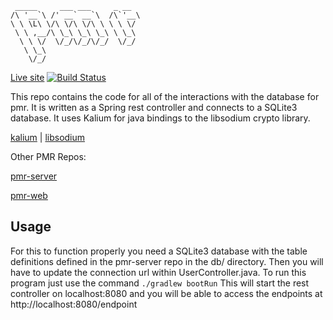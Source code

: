 
     _____     ___ ___     _ __  
    /\ '__`\ /' __` __`\  /\`'__\
    \ \ \L\ \/\ \/\ \/\ \ \ \ \/ 
     \ \ ,__/\ \_\ \_\ \_\ \ \_\ 
      \ \ \/  \/_/\/_/\/_/  \/_/ 
       \ \_\                     
        \/_/                                  

[Live site](http://peemr.com)
[![Build Status](https://travis-ci.org/kevinchesser/pmr-rest.svg?branch=master)](https://travis-ci.org/kevinchesser/pmr-rest)

This repo contains the code for all of the interactions with the database for pmr. It is written as a Spring rest controller and connects to a SQLite3 database. It uses Kalium for java bindings to the libsodium crypto library.

[kalium](https://github.com/abstractj/kalium) |
[libsodium](https://github.com/jedisct1/libsodium)

Other PMR Repos:

[pmr-server](https://github.com/jaxmann/pmr-server)

[pmr-web](https://github.com/jaxmann/pmr-web)

## Usage
For this to function properly you need a SQLite3 database with the table definitions defined in the pmr-server repo in the db/ directory. Then you will have to update the connection url within UserController.java.
To run this program just use the command `./gradlew bootRun` This will start the rest controller on localhost:8080 and you will be able to access the endpoints at http://localhost:8080/endpoint
